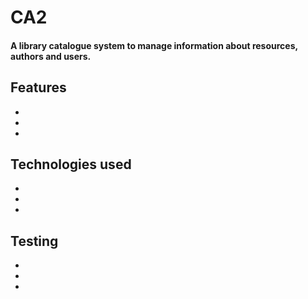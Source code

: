 # CA2
#### A library catalogue system to manage information about resources, authors and users.

## Features
*
*
*

## Technologies used
*
*
*

## Testing
*
*
*
